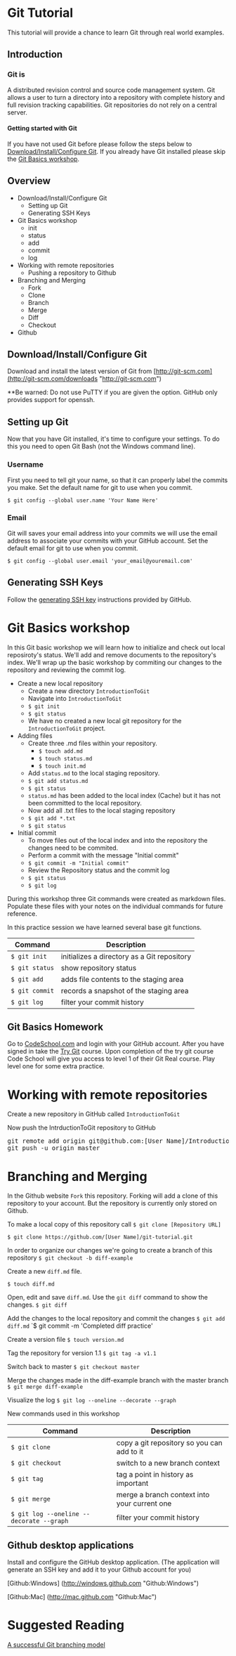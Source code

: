 # Git Tutorial
This tutorial will provide a chance to learn Git through real world examples.

## Introduction

### Git is
A distributed revision control and source code management system.  Git allows a user to turn a directory into a repository with complete history and full revision tracking capabilities.  Git repositories do not rely on a central server.

#### Getting started with Git
If you have not used Git before please follow the steps below to [Download/Install/Configure Git](https://github.com/j0hnb/git-tutorial#downloadinstallconfigure-git "Download/Install/Configure Git").  If you already have Git installed please skip the [Git Basics workshop](https://github.com/j0hnb/git-tutorial#git-basics-workshop "Git Basics workshop").

## Overview
* Download/Install/Configure Git
    * Setting up Git
    * Generating SSH Keys
* Git Basics workshop
    * init
    * status
    * add
    * commit
    * log
* Working with remote repositories
    * Pushing a repository to Github
* Branching and Merging
    * Fork
    * Clone
    * Branch
    * Merge
    * Diff
    * Checkout
* Github

## Download/Install/Configure Git
Download and install the latest version of Git from [http://git-scm.com](http://git-scm.com/downloads "http://git-scm.com")

**Be warned: Do not use PuTTY if you are given the option. GitHub only provides support for openssh.

## Setting up Git
Now that you have Git installed, it's time to configure your settings. To do this you need to open Git Bash (not the Windows command line).

### Username

First you need to tell git your name, so that it can properly label the commits you make.  Set the default name for git to use when you commit.

`$ git config --global user.name 'Your Name Here' `

### Email

Git will saves your email address into your commits we  will use the email address to associate your commits with your GitHub account. Set the default email for git to use when you commit.

`$ git config --global user.email 'your_email@youremail.com' `

## Generating SSH Keys

Follow the [generating SSH key](https://help.github.com/articles/generating-ssh-keys "generating SSH key") instructions provided by GitHub.

# Git Basics workshop
In this Git basic workshop we will learn how to initialize and check out local reposiroty's status.  We'll add and remove documents to the repository's index.  We'll wrap up the basic workshop by commiting our changes to the repository and reviewing the commit log.

* Create a new local repository
    * Create a new directory `IntroductionToGit`
    * Navigate into `IntroductionToGit`
    * `$ git init`
    * `$ git status`
    * We have no created a new local git repository for the `IntroductionToGit` project.
* Adding files
    * Create three .md files within your repository. 
        * `$ touch add.md`
        * `$ touch status.md`
        * `$ touch init.md`
    * Add `status.md` to the local staging repository.
    * `$ git add status.md`
    * `$ git status`
    * `status.md` has been added to the local index (Cache) but it has not been committed to the local repository.
    * Now add all .txt files to the local staging repository
    * `$ git add *.txt`
    * `$ git status`
* Initial commit
    * To move files out of the local index and into the repository the changes need to be commited.
    * Perform a commit with the message "Initial commit"
    * `$ git commit -m "Initial commit"`
    * Review the Repository status and the commit log
    * `$ git status`
    * `$ git log`
    
During this workshop three Git commands were created as markdown files.  Populate these files with your notes on the individual commands for future reference.
    
In this practice session we have learned several base git functions.

Command          | Description
-----------------| ---------------
`$ git init`     | initializes a directory as a Git repository
`$ git status`   | show repository status
`$ git add`      | adds file contents to the staging area 
`$ git commit`   | records a snapshot of the staging area
`$ git log`      | filter your commit history


## Git Basics Homework
Go to [CodeSchool.com](http://www.codeschool.com "CodeSchool.com") and login with your GitHub account.  After you have signed in take the [Try Git](http://try.github.com "Try Git") course.  Upon completion of the try git course Code School will give you access to level 1 of their Git Real course.  Play level one for some extra practice.

# Working with remote repositories

Create a new repository in GitHub called `IntroductionToGit`

Now push the IntrductionToGit repository to GitHub
<pre>
git remote add origin git@github.com:[User Name]/IntroductionToGit.git
git push -u origin master
</pre>

# Branching and Merging

In the Github website `Fork` this repository.  Forking will add a clone of this repository to your account.  But the repository is currently only stored on Github.

To make a local copy of this repository call `$ git clone [Repository URL]`

`$ git clone https://github.com/[User Name]/git-tutorial.git`

In order to organize our changes we're going to create a branch of this repository
`$ git checkout -b diff-example`

Create a new `diff.md` file.

`$ touch diff.md`

Open, edit and save `diff.md`.  Use the `git diff` command to show the changes.
`$ git diff`

Add the changes to the local repository and commit the changes
`$ git add diff.md`
`$ git commit -m 'Completed diff practice' 

Create a version file
`$ touch version.md`

Tag the repository for version 1.1
`$ git tag -a v1.1`

Switch back to master
`$ git checkout master`

Merge the changes made in the diff-example branch with the master branch
`$ git merge diff-example`

Visualize the log
`$ git log --oneline --decorate --graph`

New commands used in this workshop

Command                                     | Description
------------------------------------------- | ------------------------
`$ git clone `                              | copy a git repository so you can add to it
`$ git checkout `                           | switch to a new branch context    
`$ git tag `                                | tag a point in history as important   
`$ git merge `                              | merge a branch context into your current one
`$ git log --oneline --decorate --graph`    | filter your commit history


## Github desktop applications
Install and configure the GitHub desktop application. (The application will generate an SSH key and add it to your Github account for you)

[Github:Windows] (http://windows.github.com "Github:Windows")

[Github:Mac] (http://mac.github.com "Github:Mac")

# Suggested Reading 
[A successful Git branching model](http://nvie.com/posts/a-successful-git-branching-model "A successful Git Branching model")